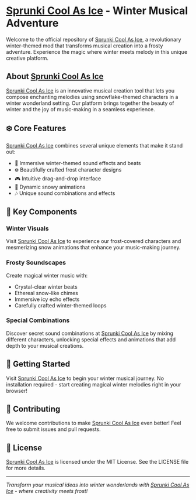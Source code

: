 # [Sprunki Cool As Ice](https://sprunkicoolasice.org/) - Winter Musical Adventure

Welcome to the official repository of [Sprunki Cool As Ice](https://sprunkicoolasice.org/), a revolutionary winter-themed mod that transforms musical creation into a frosty adventure. Experience the magic where winter meets melody in this unique creative platform.

## About [Sprunki Cool As Ice](https://sprunkicoolasice.org/)

[Sprunki Cool As Ice](https://sprunkicoolasice.org/) is an innovative musical creation tool that lets you compose enchanting melodies using snowflake-themed characters in a winter wonderland setting. Our platform brings together the beauty of winter and the joy of music-making in a seamless experience.

## ❄️ Core Features

[Sprunki Cool As Ice](https://sprunkicoolasice.org/) combines several unique elements that make it stand out:

- 🎵 Immersive winter-themed sound effects and beats
- ❄️ Beautifully crafted frost character designs
- 🎮 Intuitive drag-and-drop interface
- 🎨 Dynamic snowy animations
- 🎶 Unique sound combinations and effects

## 🎵 Key Components

### Winter Visuals
Visit [Sprunki Cool As Ice](https://sprunkicoolasice.org/) to experience our frost-covered characters and mesmerizing snow animations that enhance your music-making journey.

### Frosty Soundscapes
Create magical winter music with:
- Crystal-clear winter beats
- Ethereal snow-like chimes
- Immersive icy echo effects
- Carefully crafted winter-themed loops

### Special Combinations
Discover secret sound combinations at [Sprunki Cool As Ice](https://sprunkicoolasice.org/) by mixing different characters, unlocking special effects and animations that add depth to your musical creations.

## 🌟 Getting Started

Visit [Sprunki Cool As Ice](https://sprunkicoolasice.org/) to begin your winter musical journey. No installation required - start creating magical winter melodies right in your browser!

## 🤝 Contributing

We welcome contributions to make [Sprunki Cool As Ice](https://sprunkicoolasice.org/) even better! Feel free to submit issues and pull requests.

## 📝 License

[Sprunki Cool As Ice](https://sprunkicoolasice.org/) is licensed under the MIT License. See the LICENSE file for more details.

---

*Transform your musical ideas into winter wonderlands with [Sprunki Cool As Ice](https://sprunkicoolasice.org/) - where creativity meets frost!*
